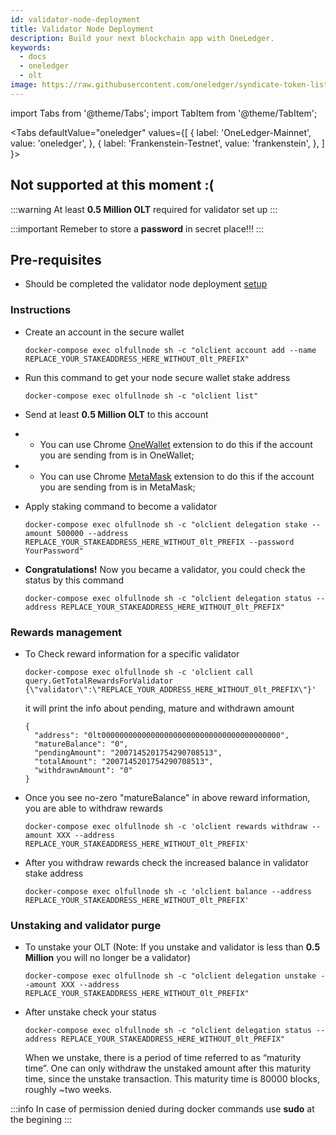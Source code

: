 ```yaml
---
id: validator-node-deployment
title: Validator Node Deployment
description: Build your next blockchain app with OneLedger.
keywords:
  - docs
  - oneledger
  - olt
image: https://raw.githubusercontent.com/oneledger/syndicate-token-list/master/logo.svg
---
```


import Tabs from '@theme/Tabs';
import TabItem from '@theme/TabItem';

<Tabs
  defaultValue="oneledger"
  values={[
    { label: 'OneLedger-Mainnet', value: 'oneledger', },
    { label: 'Frankenstein-Testnet', value: 'frankenstein', },
  ]
}>
<TabItem value="frankenstein">

## Not supported at this moment :(

</TabItem>
<TabItem value="oneledger">

:::warning
At least **0.5 Million OLT** required for validator set up
:::

:::important
Remeber to store a **password** in secret place!!!
:::


## Pre-requisites

- Should be completed the validator node deployment [setup](/docs/develop/network-details/full-node-deployment)

### Instructions

- Create an account in the secure wallet

  `docker-compose exec olfullnode sh -c "olclient account add --name REPLACE_YOUR_STAKEADDRESS_HERE_WITHOUT_0lt_PREFIX"`

- Run this command to get your node secure wallet stake address

  `docker-compose exec olfullnode sh -c "olclient list"`

- Send at least **0.5 Million OLT** to this account

- - You can use Chrome [OneWallet](https://chrome.google.com/webstore/detail/onewallet-kratos-mainnet/bbmdccojdbpcpmoadenplnoncfcijgkn?hl=en) extension to do this if the account you are sending from is in OneWallet;

- - You can use Chrome [MetaMask](https://metamask.io/) extension to do this if the account you are sending from is in MetaMask;

- Apply staking command to become a validator

  `docker-compose exec olfullnode sh -c "olclient delegation stake --amount 500000 --address REPLACE_YOUR_STAKEADDRESS_HERE_WITHOUT_0lt_PREFIX --password YourPassword"`

- **Congratulations!** Now you became a validator, you could check the status by this command

  `docker-compose exec olfullnode sh -c "olclient delegation status --address REPLACE_YOUR_STAKEADDRESS_HERE_WITHOUT_0lt_PREFIX"`

### Rewards management

- To Check reward information for a specific validator

  `docker-compose exec olfullnode sh -c 'olclient call query.GetTotalRewardsForValidator {\"validator\":\"REPLACE_YOUR_ADDRESS_HERE_WITHOUT_0lt_PREFIX\"}'`

  it will print the info about pending, mature and withdrawn amount
  ```
  {
    "address": "0lt0000000000000000000000000000000000000000",
    "matureBalance": "0",
    "pendingAmount": "2007145201754290708513",
    "totalAmount": "2007145201754290708513",
    "withdrawnAmount": "0"
  }
  ```

- Once you see no-zero "matureBalance" in above reward information, you are able to withdraw rewards

  `docker-compose exec olfullnode sh -c 'olclient rewards withdraw --amount XXX --address REPLACE_YOUR_STAKEADDRESS_HERE_WITHOUT_0lt_PREFIX'`

- After you withdraw rewards check the increased balance in validator stake address

  `docker-compose exec olfullnode sh -c 'olclient balance --address REPLACE_YOUR_STAKEADDRESS_HERE_WITHOUT_0lt_PREFIX'`

### Unstaking and validator purge

- To unstake your OLT (Note: If you unstake and validator is less than **0.5 Million** you will no longer be a validator)

  `docker-compose exec olfullnode sh -c "olclient delegation unstake --amount XXX --address REPLACE_YOUR_STAKEADDRESS_HERE_WITHOUT_0lt_PREFIX"`

- After unstake check your status

  `docker-compose exec olfullnode sh -c "olclient delegation status --address REPLACE_YOUR_STAKEADDRESS_HERE_WITHOUT_0lt_PREFIX"`

  When we unstake, there is a period of time referred to as “maturity time”. One can only withdraw the unstaked amount after this maturity time, since the unstake transaction. This maturity time is 80000 blocks, roughly ~two weeks.

</TabItem>
</Tabs>

:::info
In case of permission denied during docker commands use **sudo** at the begining
:::
